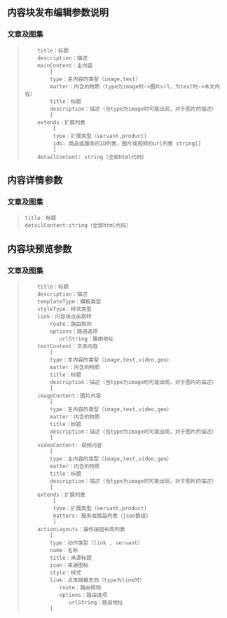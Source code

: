 ## 内容块发布编辑参数说明

### 文章及图集

> ```
>     title：标题  
>     description：描述  
>     mainContent：主内容  
>         [  
>         type：主内容的类型（image,text）  
>         matter：内含的物质（type为image时->图片url，为text时->本文内容）
>         title：标题  
>         description：描述（当type为image时可能出现，对于图片的描述）  
>         ]  
>     extends：扩展列表  
>          [  
>          type：扩展类型（servant,product)  
>          ids: 商品或服务的ID列表，图片或视频的url列表 string[]  
>          ]
>     detailContent: string（全部html代码）
> ```

## 内容详情参数

### 文章及图集

> ```
> title：标题
> detailContent:string（全部html代码）
> ```

## 内容块预览参数

### 文章及图集 

> ```
>     title：标题
>     description：描述
>     templateType：模板类型
>     styleType：样式类型
>     link：内容块点击跳转
>         route：路由规则
>         options：路由选项
>            urlString：路由地址
>     textContent：文本内容
>         [
>         type：主内容的类型（image,text,video,geo）
>         matter：内含的物质
>         title：标题
>         description：描述（当type为image时可能出现，对于图片的描述）
>         ]
>     imageContent：图片内容
>         [
>         type：主内容的类型（image,text,video,geo）
>         matter：内含的物质
>         title：标题
>         description：描述（当type为image时可能出现，对于图片的描述）
>         ]
>     videoContent: 视频内容
>         [
>         type：主内容的类型（image,text,video,geo）
>         matter：内含的物质
>         title：标题
>         description：描述（当type为image时可能出现，对于图片的描述）
>         ]
>     extends：扩展列表  
>          [  
>          type：扩展类型（servant,product)  
>          matters: 服务或商品列表（json数组）
>          ] 
>     actionLayouts：操作按钮布局列表
>         [
>         type：动作类型（link , servant）
>         name：名称
>         title：来源标题
>         icon：来源图标
>         style：样式
>         link：点击链接去向（type为link时）
>            route：路由规则
>            options：路由选项
>               urlString：路由地址
>         ]
> ```



